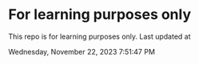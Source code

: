 # For learning purposes only
This repo is for learning purposes only.
Last updated at

Wednesday, November 22, 2023 7:51:47 PM


